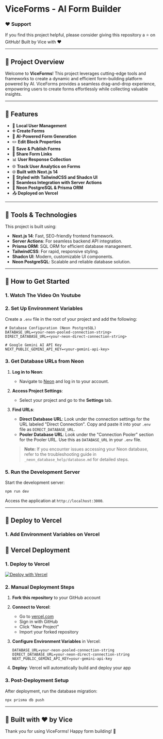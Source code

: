 # ViceForms - AI Form Builder

### ❤️ Support

If you find this project helpful, please consider giving this repository a ⭐️ on GitHub!
Built by Vice with ❤️

---

## 📌 Project Overview

Welcome to **ViceForms**! This project leverages cutting-edge tools and frameworks to create a dynamic and efficient form-building platform powered by AI. ViceForms provides a seamless drag-and-drop experience, empowering users to create forms effortlessly while collecting valuable insights.

---

## 🌟 Features

- 🔐 **Local User Management**
- ➕ **Create Forms**
- 🧠 **AI-Powered Form Generation**
- ✏️ **Edit Block Properties**
- 💾 **Save & Publish Forms**
- 🔗 **Share Form Links**
- 📊 **User Response Collection**
- 🌐 **Track User Analytics on Forms**
- 🌐 **Built with Next.js 14**
- 🎨 **Styled with TailwindCSS and Shadcn UI**
- 🚀 **Seamless Integration with Server Actions**
- 💾 **Neon PostgreSQL & Prisma ORM**
- 📤 **Deployed on Vercel**

---

## 🚀 Tools & Technologies

This project is built using:

- **Next.js 14**: Fast, SEO-friendly frontend framework.
- **Server Actions**: For seamless backend API integration.
- **Prisma ORM**: SQL ORM for efficient database management.
- **TailwindCSS**: For rapid, responsive styling.
- **Shadcn UI**: Modern, customizable UI components.
- **Neon PostgreSQL**: Scalable and reliable database solution.

---

## 🔄 How to Get Started

### 1. Watch The Video On Youtube

### 2. Set Up Environment Variables

Create a `.env` file in the root of your project and add the following:

```plaintext
# Database Configuration (Neon PostgreSQL)
DATABASE_URL=<your-neon-pooled-connection-string>
DIRECT_DATABASE_URL=<your-neon-direct-connection-string>

# Google Gemini AI API Key
NEXT_PUBLIC_GEMINI_API_KEY=<your-gemini-api-key>
```

### 3. Get Database URLs from Neon

1. **Log in to Neon**:

   - Navigate to [Neon](https://neon.tech) and log in to your account.

2. **Access Project Settings**:

   - Select your project and go to the **Settings** tab.

3. **Find URLs**:

   - **Direct Database URL**: Look under the connection settings for the URL labeled "Direct Connection". Copy and paste it into your `.env` file as `DIRECT_DATABASE_URL`.
   - **Pooler Database URL**: Look under the "Connection Pooler" section for the Pooler URL. Use this as `DATABASE_URL` in your `.env` file.

   > **Note:** If you encounter issues accessing your Neon database, refer to the troubleshooting guide in `_neon_database_help/database.md` for detailed steps.

### 5. Run the Development Server

Start the development server:

```bash
npm run dev
```

Access the application at `http://localhost:3000`.

---

## 🔄 Deploy to Vercel

### 1. Add Environment Variables on Vercel

## 🚀 Vercel Deployment

### 1. Deploy to Vercel

[![Deploy with Vercel](https://vercel.com/button)](https://vercel.com/new/clone?repository-url=https://github.com/your-username/viceforms)

### 2. Manual Deployment Steps

1. **Fork this repository** to your GitHub account
2. **Connect to Vercel**:
   - Go to [vercel.com](https://vercel.com)
   - Sign in with GitHub
   - Click "New Project"
   - Import your forked repository

3. **Configure Environment Variables** in Vercel:
   ```
   DATABASE_URL=your-neon-pooled-connection-string
   DIRECT_DATABASE_URL=your-neon-direct-connection-string
   NEXT_PUBLIC_GEMINI_API_KEY=your-gemini-api-key
   ```

4. **Deploy**: Vercel will automatically build and deploy your app

### 3. Post-Deployment Setup

After deployment, run the database migration:
```bash
npx prisma db push
```

---

## 💝 Built with ❤️ by Vice

Thank you for using ViceForms! Happy form building! 🎉
